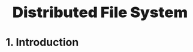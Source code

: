 <p style="text-align: center;font-size: 40px;font-weight: 900">Distributed File System</p>

# 1. Introduction
